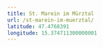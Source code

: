 ```yaml
---
title: St. Marein im Mürztal
url: /st-marein-im-muerztal/
latitude: 47.4768391
longitude: 15.374711300000001
---
```


